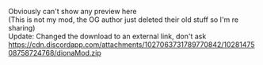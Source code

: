 Obviously can't show any preview here  
(This is not my mod, the OG author just deleted their old stuff so I'm re sharing)  
Update: Changed the download to an external link, don't ask  
https://cdn.discordapp.com/attachments/1027063731789770842/1028147508758724768/dionaMod.zip